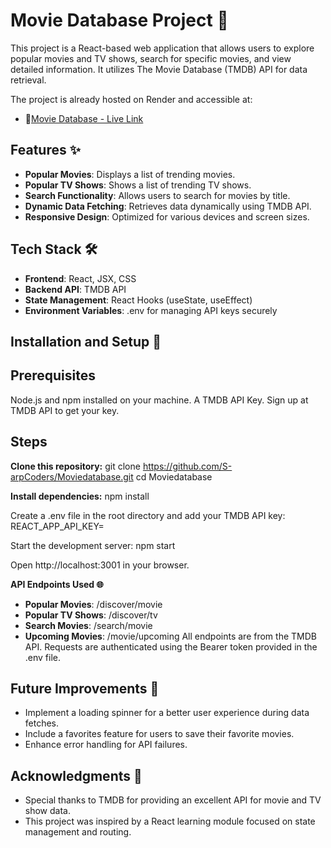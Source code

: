 # Movie Database Project 🎥

This project is a React-based web application that allows users to explore popular movies and TV shows, search for specific movies, and view detailed information. 
It utilizes The Movie Database (TMDB) API for data retrieval.

The project is already hosted on Render and accessible at: 
- 🔗[Movie Database - Live Link](https://moviedatabase-2xv0.onrender.com/)



## Features ✨
- **Popular Movies**: Displays a list of trending movies.
- **Popular TV Shows**: Shows a list of trending TV shows.
- **Search Functionality**: Allows users to search for movies by title.
- **Dynamic Data Fetching**: Retrieves data dynamically using TMDB API.
- **Responsive Design**: Optimized for various devices and screen sizes.

## Tech Stack 🛠️

- **Frontend**: React, JSX, CSS
- **Backend API**: TMDB API
- **State Management**: React Hooks (useState, useEffect)
- **Environment Variables**: .env for managing API keys securely

## Installation and Setup 🚀

## Prerequisites

Node.js and npm installed on your machine.
A TMDB API Key. Sign up at TMDB API to get your key.

## Steps

**Clone this repository:**
git clone https://github.com/S-arpCoders/Moviedatabase.git
cd Moviedatabase

**Install dependencies:**
npm install

Create a .env file in the root directory and add your TMDB API key:
REACT_APP_API_KEY=<your-tmdb-api-key>

Start the development server:
npm start

Open http://localhost:3001 in your browser.

**API Endpoints Used 🌐**

- **Popular Movies**: /discover/movie
- **Popular TV Shows**: /discover/tv
- **Search Movies**: /search/movie
- **Upcoming Movies**: /movie/upcoming
All endpoints are from the TMDB API. Requests are authenticated using the Bearer token provided in the .env file.

## Future Improvements 🔧
- Implement a loading spinner for a better user experience during data fetches.
- Include a favorites feature for users to save their favorite movies.
- Enhance error handling for API failures.

## Acknowledgments 🙏
- Special thanks to TMDB for providing an excellent API for movie and TV show data.
- This project was inspired by a React learning module focused on state management and routing.
